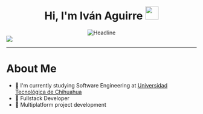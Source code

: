 <h1 align="center">Hi, I'm Iván Aguirre  <img src="https://media.giphy.com/media/hvRJCLFzcasrR4ia7z/giphy.gif" width="35"></h1>
<div align=center>
        <img src="https://readme-typing-svg.herokuapp.com?color=%236FDA44&size=32&center=true&vCenter=true&width=600&height=50&lines=Straight+Outta+CUU+-+MEX;Multiplatform+Software+Developer;Always+Learning+New+Things;Contact+Me" alt="Headline" />
    </div>
<img src="https://i.pinimg.com/originals/1c/4a/45/1c4a4596912277e7b3b209f1ccf49927.gif"/>
<hr>

# About Me
- 🏫 I'm currently studying Software Engineering at [Universidad Tecnológica de Chihuahua](https://www.utch.edu.mx/index.php/tecnologias/)
- 🧰 Fullstack Developer
- 📱 Multiplatform project development
